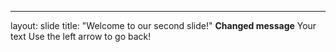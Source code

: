 ---
layout: slide
title: "Welcome to our second slide!"
**Changed message**
Your text
Use the left arrow to go back!
